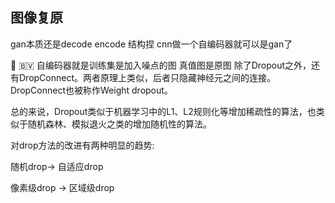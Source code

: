 
## 图像复原


gan本质还是decode encode 结构捏
cnn做一个自编码器就可以是gan了


🚡
🇧🇻
自编码器就是训练集是加入噪点的图 真值图是原图
除了Dropout之外，还有DropConnect。两者原理上类似，后者只隐藏神经元之间的连接。DropConnect也被称作Weight dropout。

总的来说，Dropout类似于机器学习中的L1、L2规则化等增加稀疏性的算法，也类似于随机森林、模拟退火之类的增加随机性的算法。

对drop方法的改进有两种明显的趋势:

随机drop-> 自适应drop

像素级drop -> 区域级drop
